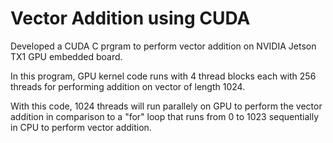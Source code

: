 # Vector Addition using CUDA
Developed a CUDA C prgram to perform vector addition on NVIDIA Jetson TX1 GPU embedded board.

In this program, GPU kernel code runs with 4 thread blocks each with 256 threads for performing addition on vector of length 1024.

With this code, 1024 threads will run parallely on GPU to perform the vector addition in comparison to a "for" loop that runs from 0 to 1023 sequentially in CPU to perform vector addition.


